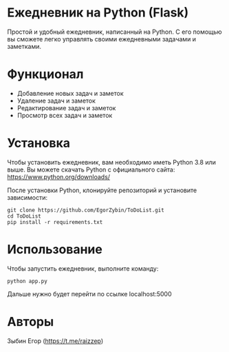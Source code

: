 # Ежедневник на Python (Flask)

Простой и удобный ежедневник, написанный на Python. С его помощью вы сможете легко управлять своими ежедневными задачами и заметками.

# Функционал

- Добавление новых задач и заметок
- Удаление задач и заметок
- Редактирование задач и заметок
- Просмотр всех задач и заметок

# Установка

Чтобы установить ежедневник, вам необходимо иметь Python 3.8 или выше. Вы можете скачать Python с официального сайта:
https://www.python.org/downloads/

После установки Python, клонируйте репозиторий и установите зависимости:
````
git clone https://github.com/EgorZybin/ToDoList.git
cd ToDoList
pip install -r requirements.txt
````

# Использование

Чтобы запустить ежедневник, выполните команду:
````
python app.py
````
Дальше нужно будет перейти по ссылке localhost:5000

# Авторы

Зыбин Егор (https://t.me/raizzep)
